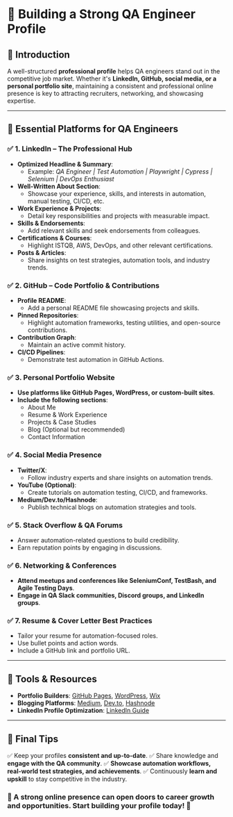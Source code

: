 # 🚀 Building a Strong QA Engineer Profile

## 🌟 Introduction

A well-structured **professional profile** helps QA engineers stand out in the competitive job market. Whether it's **LinkedIn, GitHub, social media, or a personal portfolio site**, maintaining a consistent and professional online presence is key to attracting recruiters, networking, and showcasing expertise.

---

## 📌 Essential Platforms for QA Engineers

### ✅ 1. **LinkedIn – The Professional Hub**

- **Optimized Headline & Summary**:
  - Example: _QA Engineer | Test Automation | Playwright | Cypress | Selenium | DevOps Enthusiast_
- **Well-Written About Section**:
  - Showcase your experience, skills, and interests in automation, manual testing, CI/CD, etc.
- **Work Experience & Projects**:
  - Detail key responsibilities and projects with measurable impact.
- **Skills & Endorsements**:
  - Add relevant skills and seek endorsements from colleagues.
- **Certifications & Courses**:
  - Highlight ISTQB, AWS, DevOps, and other relevant certifications.
- **Posts & Articles**:
  - Share insights on test strategies, automation tools, and industry trends.

### ✅ 2. **GitHub – Code Portfolio & Contributions**

- **Profile README**:
  - Add a personal README file showcasing projects and skills.
- **Pinned Repositories**:
  - Highlight automation frameworks, testing utilities, and open-source contributions.
- **Contribution Graph**:
  - Maintain an active commit history.
- **CI/CD Pipelines**:
  - Demonstrate test automation in GitHub Actions.

### ✅ 3. **Personal Portfolio Website**

- **Use platforms like GitHub Pages, WordPress, or custom-built sites**.
- **Include the following sections**:
  - About Me
  - Resume & Work Experience
  - Projects & Case Studies
  - Blog (Optional but recommended)
  - Contact Information

### ✅ 4. **Social Media Presence**

- **Twitter/X**:
  - Follow industry experts and share insights on automation trends.
- **YouTube (Optional)**:
  - Create tutorials on automation testing, CI/CD, and frameworks.
- **Medium/Dev.to/Hashnode**:
  - Publish technical blogs on automation strategies and tools.

### ✅ 5. **Stack Overflow & QA Forums**

- Answer automation-related questions to build credibility.
- Earn reputation points by engaging in discussions.

### ✅ 6. **Networking & Conferences**

- **Attend meetups and conferences like SeleniumConf, TestBash, and Agile Testing Days**.
- **Engage in QA Slack communities, Discord groups, and LinkedIn groups**.

### ✅ 7. **Resume & Cover Letter Best Practices**

- Tailor your resume for automation-focused roles.
- Use bullet points and action words.
- Include a GitHub link and portfolio URL.

---

## 🎯 Tools & Resources

- **Portfolio Builders**: [GitHub Pages](https://pages.github.com/), [WordPress](https://wordpress.com/), [Wix](https://www.wix.com/)
- **Blogging Platforms**: [Medium](https://medium.com/), [Dev.to](https://dev.to/), [Hashnode](https://hashnode.com/)
- **LinkedIn Profile Optimization**: [LinkedIn Guide](https://www.linkedin.com/)

---

## 🚀 Final Tips

✅ Keep your profiles **consistent and up-to-date**.
✅ Share knowledge and **engage with the QA community**.
✅ **Showcase automation workflows, real-world test strategies, and achievements**.
✅ Continuously **learn and upskill** to stay competitive in the industry.

### 🌟 A strong online presence can **open doors to career growth and opportunities**. Start building your profile today! 🚀
